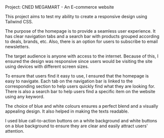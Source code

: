 

Project: CNED MEGAMART - An E-commerce website

This project aims to test my ability to create a responsive design using Tailwind CSS.

The purpose of the homepage is to provide a seamless user experience. It has clear navigation tabs and a search bar with products grouped according to deals, brands, etc. Also, there is an option for users to subscribe to email newsletters. 

The target audience is anyone with access to the internet. Because of this, I ensured the design was responsive since users would be visiting the site using devices with different screen sizes.

To ensure that users find it easy to use, I ensured that the homepage is easy to navigate. Each tab on the navigation bar is linked to the corresponding section to help users quickly find what they are looking for. There is also a search bar to help users find a specific item on the website using any keyword.

The choice of blue and white colours ensures a perfect blend and a visually appealing design. It also helped in making the texts readable.

I used blue call-to-action buttons on a white background and white buttons on a blue background to ensure they are clear and easily attract users' attention.